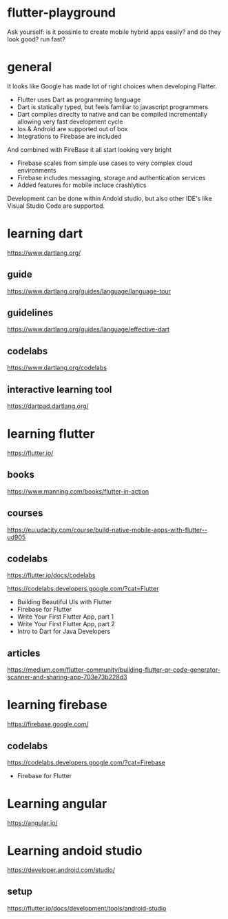 # flutter-playground

Ask yourself: is it possinle to create mobile hybrid apps easily? and do they look good? run fast? 

# general

It looks like Google has made lot of right choices when developing Flatter.

- Flutter uses Dart as programming language
- Dart is statically typed, but feels familiar to javascript programmers 
- Dart compiles direclty to native and can be compiled incrementally allowing very fast development cycle  
- Ios & Android are supported out of box
- Integrations to Firebase are included

And combined with FireBase it all start looking very bright

- Firebase scales from simple use cases to very complex cloud environments 
- Firebase includes messaging, storage and authentication services 
- Added features for mobile incluce crashlytics

Development can be done within Andoid studio, but also other IDE's like Visual Studio Code are supported.

# learning dart

https://www.dartlang.org/

## guide

https://www.dartlang.org/guides/language/language-tour

## guidelines

https://www.dartlang.org/guides/language/effective-dart

## codelabs

https://www.dartlang.org/codelabs

## interactive learning tool

https://dartpad.dartlang.org/

# learning flutter

https://flutter.io/

## books

https://www.manning.com/books/flutter-in-action

## courses

https://eu.udacity.com/course/build-native-mobile-apps-with-flutter--ud905

## codelabs

https://flutter.io/docs/codelabs

https://codelabs.developers.google.com/?cat=Flutter

- Building Beautiful UIs with Flutter
- Firebase for Flutter
- Write Your First Flutter App, part 1
- Write Your First Flutter App, part 2
- Intro to Dart for Java Developers 

## articles

https://medium.com/flutter-community/building-flutter-qr-code-generator-scanner-and-sharing-app-703e73b228d3

# learning firebase

https://firebase.google.com/

## codelabs

https://codelabs.developers.google.com/?cat=Firebase

- Firebase for Flutter

# Learning angular

https://angular.io/

# Learning andoid studio

https://developer.android.com/studio/

## setup

https://flutter.io/docs/development/tools/android-studio

